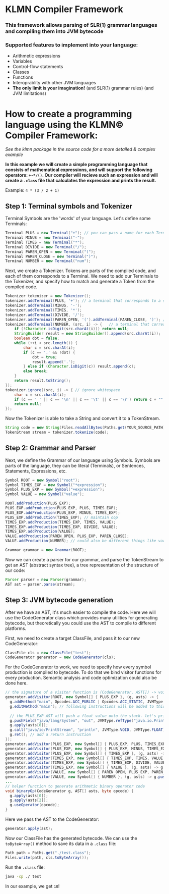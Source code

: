 # KLMN Compiler Framework

### This framework allows parsing of SLR(1) grammar languages and compiling them into JVM bytecode
### Supported features to implement into your language:
* Arithmetic expressions
* Variables
* Control-flow statements
* Classes
* Functions
* Interoprablity with other JVM languages
* **The only limit is your imagination!** (and SLR(1) grammar rules) (and JVM limitations) 
# How to create a programming language using the KLMN© Compiler Framework:
_See the klmn package in the source code for a more detailed & complex example_

**In this example we will create a simple programming language that consists of mathematical expressions, and will support the following operators: `+-*/()`. Our compiler will recieve such an expression and will create a `.class` file that calculates the expression and prints the result.**

Example: `4 * (3 / 2 + 1)`
## Step 1: Terminal symbols and Tokenizer
Terminal Symbols are the 'words' of your language. Let's define some Terminals:
```java
Terminal PLUS = new Terminal("+"); // you can pass a name for each Terminal, for debugging purposes
Terminal MINUS = new Terminal("-");
Terminal TIMES = new Terminal("*");
Terminal DIVIDE = new Terminal("/");
Terminal PAREN_OPEN = new Terminal("(");
Terminal PAREN_CLOSE = new Terminal(")");
Terminal NUMBER = new Terminal("num");
```
Next, we create a Tokenizer. Tokens are parts of the compiled code, and each of them corresponds to a Terminal.
We need to add our Terminals to the Tokenizer, and specify how to match and generate a Token from the compiled code. 
```java
Tokenizer tokenizer = new Tokenizer();
tokenizer.addTerminal(PLUS, '+'); // a terminal that corresponds to a single character in the string
tokenizer.addTerminal(MINUS, '-');
tokenizer.addTerminal(TIMES, '*');
tokenizer.addTerminal(DIVIDE, '/');
tokenizer.addTerminal(PAREN_OPEN, '(').addTerminal(PAREN_CLOSE, ')'); // can chain call
tokenizer.addTerminal(NUMBER, (src, i) -> {   // a terminal that corresponds to any number in the string
    if (!Character.isDigit(src.charAt(i))) return null;
    StringBuilder result = new StringBuilder().append(src.charAt(i));
    boolean dot = false;
    while (++i < src.length()) {
        char c = src.charAt(i);
        if (c == '.' && !dot) {
            dot = true;
            result.append('.');
        } else if (Character.isDigit(c)) result.append(c);
        else break;
    }
    return result.toString();
});
tokenizer.ignore((src, i) -> { // ignore whitespace
    char c = src.charAt(i);
    if (c == ' ' || c == '\n' || c == '\t' || c == '\r') return c + "";
    return null;
});
```
Now the Tokenizer is able to take a String and convert it to a TokenStream.
```java
String code = new String(Files.readAllBytes(Paths.get(YOUR_SOURCE_PATH)));
TokenStream stream = tokenizer.tokenize(code);
```
## Step 2: Grammar and Parser
Next, we define the Grammar of our language using Symbols. Symbols are parts of the language, they can be literal (Terminals), or Sentences, Statements, Expressions, etc.
```java
Symbol ROOT = new Symbol("root");
Symbol TIMES_EXP = new Symbol("*expression");
Symbol PLUS_EXP = new Symbol("+expression");
Symbol VALUE = new Symbol("value");

ROOT.addProduction(PLUS_EXP);
PLUS_EXP.addProduction(PLUS_EXP, PLUS, TIMES_EXP);
PLUS_EXP.addProduction(PLUS_EXP, MINUS, TIMES_EXP);
PLUS_EXP.addProduction(TIMES_EXP); // maintain oop
TIMES_EXP.addProduction(TIMES_EXP, TIMES, VALUE);
TIMES_EXP.addProduction(TIMES_EXP, DIVIDE, VALUE);
TIMES_EXP.addProduction(VALUE);
VALUE.addProduction(PAREN_OPEN, PLUS_EXP, PAREN_CLOSE);
VALUE.addProduction(NUMBER); // could also be different things like variables and function calls in the future

Grammar grammar = new Grammar(ROOT);
```
Now we can create a parser for our grammar, and parse the TokenStream to get an AST (abstract syntax tree), a tree representation of the structure of our code:
```java
Parser parser = new Parser(grammar);
AST ast = parser.parse(stream);
```
## Step 3: JVM bytecode generation
After we have an AST, it's much easier to compile the code. Here we will use the CodeGenerator class which provides many utilities for generating bytecode, but theoretically you could use the AST to compile to different platforms.

First, we need to create a target ClassFile, and pass it to our new CodeGenerator:
```java
ClassFile cls = new ClassFile("test");
CodeGenerator generator = new CodeGenerator(cls);
```
For the CodeGenerator to work, we need to specify how every symbol production is compiled to bytecode. To do that we bind visitor functions for every production.
Semantic analysis and code optimization could also be done here.
```java
// the signature of a visitor function is (CodeGenerator, AST[]) -> void, the AST array correlates to the items of the production.
generator.addVisitor(ROOT, new Symbol[] { PLUS_EXP }, (g, asts) -> {
  g.addMethod("main", Opcodes.ACC_PUBLIC | Opcodes.ACC_STATIC, JVMType.VOID, JVMType.arrayType(JVMType.refType("java/lang/String"))); // add the main method to the class file for the JVM to run
  g.editMethod("main"); // following instructions will be added to this method
  
  // the PLUS_EXP AST will push a float value onto the stack. let's print it
  g.pushField("java/lang/System", "out", JVMType.refType("java.io.PrintStream"), true);
  g.apply(asts[0]); 
  g.call("java/io/PrintStream", "println", JVMType.VOID, JVMType.FLOAT);
  g.ret(); // add a return instruction
});
generator.addVisitor(PLUS_EXP, new Symbol[] { PLUS_EXP, PLUS, TIMES_EXP }, (g, asts) -> binaryOp(g, asts, Opcodes.FADD));
generator.addVisitor(PLUS_EXP, new Symbol[] { PLUS_EXP, MINUS, TIMES_EXP }, (g, asts) -> binaryOp(g, asts, Opcodes.FSUB));
generator.addVisitor(PLUS_EXP, new Symbol[] { TIMES_EXP }, (g, asts) -> g.apply(asts[0]));
generator.addVisitor(TIMES_EXP, new Symbol[] { TIMES_EXP, TIMES, VALUE }, (g, asts) -> binaryOp(g, asts, Opcodes.FMUL));
generator.addVisitor(TIMES_EXP, new Symbol[] { TIMES_EXP, DIVIDE, VALUE }, (g, asts) -> binaryOp(g, asts, Opcodes.FDIV));
generator.addVisitor(TIMES_EXP, new Symbol[] { VALUE }, (g, asts) -> g.apply(asts[0]));  // for productions with one child, the generator will do this automatically if a visitor is not present. I put this here for clarity.
generator.addVisitor(VALUE, new Symbol[] { PAREN_OPEN, PLUS_EXP, PAREN_CLOSE }, (g, asts) -> g.apply(asts[1]));
generator.addVisitor(VALUE, new Symbol[] { NUMBER }, (g, asts) -> g.pushFloat(Float.parseFloat(asts[0].getText())));
...
// helper function to generate arithmetic binary operator code
void binaryOp(CodeGenerator g, AST[] asts, byte opcode) {
  g.apply(asts[0]);
  g.apply(asts[2]);
  g.useOperator(opcode);
}
```
Here we pass the AST to the CodeGenerator:
```java
generator.apply(ast);
```
Now our ClassFile has the generated bytecode. We can use the `toByteArray()` method to save its data in a `.class` file:
```java
Path path = Paths.get("./test.class");
Files.write(path, cls.toByteArray());
```
Run the `.class` file:
```cmd
java -cp ./ test
```
In our example, we get `10`!
